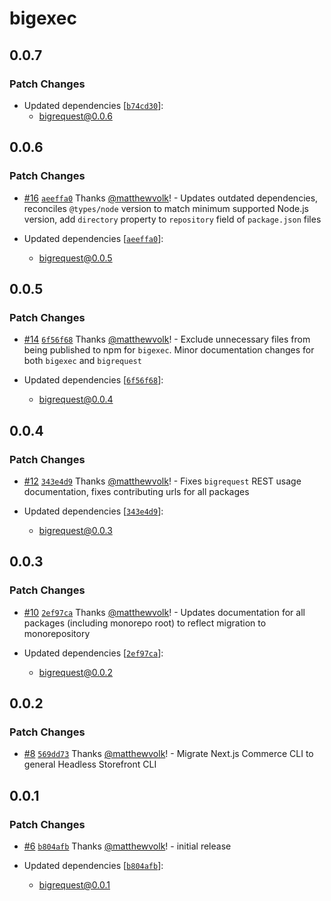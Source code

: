 # bigexec

## 0.0.7

### Patch Changes

- Updated dependencies [[`b74cd30`](https://github.com/matthewvolk/bigrequest/commit/b74cd307bbf8e29c9d75f9ebe5fee063e3d70b25)]:
  - bigrequest@0.0.6

## 0.0.6

### Patch Changes

- [#16](https://github.com/matthewvolk/bigrequest/pull/16) [`aeeffa0`](https://github.com/matthewvolk/bigrequest/commit/aeeffa06a988e84bf169baaf69baa32d93fd678b) Thanks [@matthewvolk](https://github.com/matthewvolk)! - Updates outdated dependencies, reconciles `@types/node` version to match minimum supported Node.js version, add `directory` property to `repository` field of `package.json` files

- Updated dependencies [[`aeeffa0`](https://github.com/matthewvolk/bigrequest/commit/aeeffa06a988e84bf169baaf69baa32d93fd678b)]:
  - bigrequest@0.0.5

## 0.0.5

### Patch Changes

- [#14](https://github.com/matthewvolk/bigrequest/pull/14) [`6f56f68`](https://github.com/matthewvolk/bigrequest/commit/6f56f680bc3b84b13f8caa0bcc4304b871cc8f2e) Thanks [@matthewvolk](https://github.com/matthewvolk)! - Exclude unnecessary files from being published to npm for `bigexec`. Minor documentation changes for both `bigexec` and `bigrequest`

- Updated dependencies [[`6f56f68`](https://github.com/matthewvolk/bigrequest/commit/6f56f680bc3b84b13f8caa0bcc4304b871cc8f2e)]:
  - bigrequest@0.0.4

## 0.0.4

### Patch Changes

- [#12](https://github.com/matthewvolk/bigrequest/pull/12) [`343e4d9`](https://github.com/matthewvolk/bigrequest/commit/343e4d98fd2b18901eb09a0aa4e5c4b2ff26a50f) Thanks [@matthewvolk](https://github.com/matthewvolk)! - Fixes `bigrequest` REST usage documentation, fixes contributing urls for all packages

- Updated dependencies [[`343e4d9`](https://github.com/matthewvolk/bigrequest/commit/343e4d98fd2b18901eb09a0aa4e5c4b2ff26a50f)]:
  - bigrequest@0.0.3

## 0.0.3

### Patch Changes

- [#10](https://github.com/matthewvolk/bigrequest/pull/10) [`2ef97ca`](https://github.com/matthewvolk/bigrequest/commit/2ef97cafcdafbea7ff794084243a79e2c8269ba4) Thanks [@matthewvolk](https://github.com/matthewvolk)! - Updates documentation for all packages (including monorepo root) to reflect migration to monorepository

- Updated dependencies [[`2ef97ca`](https://github.com/matthewvolk/bigrequest/commit/2ef97cafcdafbea7ff794084243a79e2c8269ba4)]:
  - bigrequest@0.0.2

## 0.0.2

### Patch Changes

- [#8](https://github.com/matthewvolk/bigrequest/pull/8) [`569dd73`](https://github.com/matthewvolk/bigrequest/commit/569dd73f6c6cb9355c4ebb6af6617179e9f766cb) Thanks [@matthewvolk](https://github.com/matthewvolk)! - Migrate Next.js Commerce CLI to general Headless Storefront CLI

## 0.0.1

### Patch Changes

- [#6](https://github.com/matthewvolk/bigrequest/pull/6) [`b804afb`](https://github.com/matthewvolk/bigrequest/commit/b804afb70f037fd1fca26dde41cfa9b7a3dc4ed3) Thanks [@matthewvolk](https://github.com/matthewvolk)! - initial release

- Updated dependencies [[`b804afb`](https://github.com/matthewvolk/bigrequest/commit/b804afb70f037fd1fca26dde41cfa9b7a3dc4ed3)]:
  - bigrequest@0.0.1
